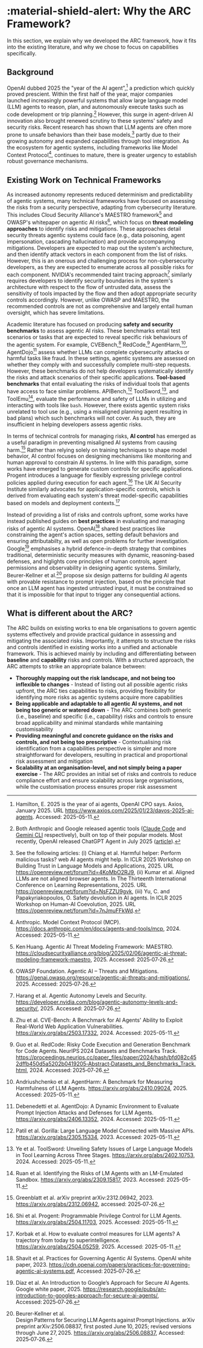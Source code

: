 # :material-shield-alert: Why the ARC Framework?

In this section, we explain why we developed the ARC framework, how it fits into the existing literature, and why we chose to focus on capabilities specifically.

## Background

OpenAI dubbed 2025 the "year of the AI agent”,[^1] a prediction which quickly proved prescient. Within the first half of the year, major companies launched increasingly powerful systems that allow large language model (LLM) agents to reason, plan, and autonomously execute tasks such as code development or trip planning.[^2] However, this surge in agent-driven AI innovation also brought renewed scrutiny to these systems' safety and security risks. Recent research has shown that LLM agents are often more prone to unsafe behaviors than their base models,[^3] partly due to their growing autonomy and expanded capabilities through tool integration. As the ecosystem for agentic systems, including frameworks like Model Context Protocol[^4], continues to mature, there is greater urgency to establish robust governance mechanisms. 

## Existing Work on Technical Frameworks

<!-- ### Regulatory frameworks

<font color="red">While regulatory frameworks such as the EU AI Act[^5] and NIST Risk Management Framework[^6] provide overarching principles and guidelines to manage AI risks, they are too high-level and conceptual for organizations to meaningful translate into governance policies. [to be edited]</font>

### Technical frameworks -->

As increased autonomy represents reduced determinism and predictability of agentic systems, many technical frameworks have focused on assessing the risks from a security perspective, adapting from cybersecurity literature. This includes Cloud Security Alliance's MAESTRO framework[^5] and OWASP's whitepaper on agentic AI risks[^6], which focus on **threat modeling approaches** to identify risks and mitigations. These approaches detail security threats agentic systems could face (e.g., data poisoning, agent impersonation, cascading hallucination) and provide accompanying mitigations. Developers are expected to map out the system's architecture, and then identify attack vectors in each component from the list of risks. However, this is an onerous and challenging process for non-cybersecurity developers, as they are expected to enumerate across all possible risks for each component. NVIDIA's recommended taint tracing approach[^7] similarly requires developers to identify security boundaries in the system's architecture with respect to the flow of untrusted data, assess the sensitivity of tools impacted by the flow and then adopt appropriate security controls accordingly. However, unlike OWASP and MAESTRO, the recommended controls are not as comprehensive and largely entail human oversight, which has severe limitations.

Academic literature has focused on producing **safety and security benchmarks** to assess agentic AI risks. These benchmarks entail test scenarios or tasks that are expected to reveal specific risk behaviours of the agentic system. For example, CVEBench,[^8] RedCode,[^9] AgentHarm,[^10], AgentDojo[^11] assess whether LLMs can complete cybersecurity attacks or harmful tasks like fraud. In these settings, agentic systems are assessed on whether they comply with and successfully complete multi-step requests. However, these benchmarks do not help developers systematically identify the risks and attack scenarios of their specific applications. **Tool-based benchmarks** that entail evaluating the risks of individual tools that agents have access to face similar problems. APIBench,[^12] ToolSword,[^13], and ToolEmu[^14], evaluate the performance and safety of LLMs in utilizing and interacting with tools like `bash`. However, there exists agentic system risks unrelated to tool use (e.g., using a misaligned planning agent resulting in bad plans) which such benchmarks will not cover. As such, they are insufficient in helping developers assess agentic risks. 

In terms of technical controls for managing risks, **AI control** has emerged as a useful paradigm in preventing misaligned AI systems from causing harm.[^15] Rather than relying solely on training techniques to shape model behavior, AI control focuses on designing mechanisms like monitoring and human approval to constrain AI systems. In line with this paradigm, some works have emerged to generate custom controls for specific applications. Progent introduces a language for flexibly expressing privilege control policies applied during execution for each agent.[^16] The UK AI Security Institute similarly advocates for application-specific controls, which is derived from evaluating each system's threat model-specific capabilities based on models and deployment contexts.[^17]

<!-- To measure agentic AI risks, task-based frameworks have emerged to evaluate the ability of LLMs to execute malicious tasks. Benchmarks like CVEBench,[^7] CyBench,[^8] AgentHarm,[^9] and AgentDojo[^10] help to assess whether LLMs can complete cybersecurity attacks or harmful tasks like fraud. In these settings, agentic systems are required to not only comply with but also complete multi-step malicious requests. However, the ever-evolving landscape of attack scenarios make it difficult for organizations to constantly maintain a collection of harmful tasks and test their systems against them. This is also impractical when organizations deploy several agentic AI systems with differing goals. -->

<!-- Other works focus on evaluating the risks of individual tools that agents have access to. Tool-based benchmarks, like APIBench,[^11] ToolSword,[^12], and ToolEmu[^13], evaluate the performance and safety of LLMs in utilizing and interacting with tools like `bash`. However, as more tools are developed, tool-based approaches are too granular and difficult to maintain and operationalize at the organization level.  -->

Instead of providing a list of risks and controls upfront, some works have instead published guides on **best practices** in evaluating and managing risks of agentic AI systems. OpenAI[^18] shared best practices like constraining the agent's action spaces, setting default behaviors and ensuring attributabilty, as well as open problems for further investigation. Google[^19] emphasises a hybrid defence-in-depth strategy that combines traditional, deterministic security measures with dynamic, reasoning-based defenses, and higlights core principles of human controls, agent permissions and observability in designing agentic systems. Similarly, Beurer-Kellner et al.[^20] propose six design patterns for building AI agents with provable resistance to prompt injection, based on the principle that once an LLM agent has ingested untrusted input, it must be constrained so that it is impossible for that input to trigger any consequential actions.

## What is different about the ARC? 

The ARC builds on existing works to ena ble organisations to govern agentic systems effectively and provide practical guidance in assessing and mitigating the associated risks. Importantly, it attempts to structure the risks and controls identified in existing works into a unified and actionable framework. This is achieved mainly by including and differentiating between **baseline** and **capability** risks and controls. With a structured approach, the ARC attempts to strike an appropriate balance between:

* **Thoroughly mapping out the risk landscape, and not being too inflexible to changes** - Instead of listing out all possible agentic risks upfront, the ARC ties capabilities to risks, providing flexibility for identifying more risks as agentic systems acquire more capabilities
* **Being applicable and adaptable to all agentic AI systems, and not being too generic or watered down** - The ARC combines both generic (i.e., baseline) and specific (i.e., capability) risks and controls to ensure broad applicability and minimal standards while mantaining customisability
* **Providing meaningful and concrete guidance on the risks and controls, and not being too prescriptive** - Contextualising risk identification from a capabilities perspective is simpler and more straightforward for developers, resulting in practical and proportional risk assessment and mitigation
* **Scalability at an organisation-level, and not simply being a paper exercise** - The ARC provides an initial set of risks and controls to reduce compliance effort and ensure scalability across large organisations, while the customisation process ensures proper risk assessment

<!--   
However, identifying risk at the individual agent level makes it difficult for organizations to prescriptively and preemptively manage risks across many different teams and systems. Hence, we build on these frameworks and introduce a structured taxonomy of ***capabilities*** that agents can acquire. This enables organizations to operationalize agentic risk management by establishing and maintaining a taxonomy of risk categories and controls at the capabilities level, while giving teams the flexibility in how to implement the controls.  -->

<!-- <font color="red">## Why focus on capabilities?

Beyond the common components and design patterns, there is an overwhelming diversity of use cases and applications for agentic AI systems across various industries and horizontals. For example, agents have been adopted by companies to [accelerate paperwork and document writing for scientific research](https://www.anthropic.com/customers/bluenote), [support merchants on ecommerce platforms](https://www.grab.com/sg/press/others/grab-deploys-agentic-ai-to-empower-merchants-and-driver-partners/), and [improve customer service across various industries](https://cloud.google.com/transform/101-real-world-generative-ai-use-cases-from-industry-leaders). 

As such, **a monolithic standard for agentic risks and controls is simply not effective** - governance frameworks need flexibility to tailor risk identification and mitigation to the specifics of their organisation's context and the system's use case. However, good frameworks also need to provide meaningful guidance and establish a minimal baseline across the organisation. Leaving it completely up to system owners is not ideal either.

While misaligned models present a fundamental challenge, misalignment alone is not inherently dangerous if the model lacks the ability to act. A misaligned but powerless model is unable to cause much harm. For instance, even if an adversary tricks an agent into generating malicious code, the risk remains low if the agent cannot execute that code in a live environment. This underscores a central insight of our work: **risk arises not just from what an agent can think or say, but more from what it can do**. Much of the current literature has focused on vulnerabilities introduced by granting agents access to specific tools, such as web browsers, email APIs, or code execution environments. However, these analyses are often tool-specific and do not generalize well across the fast-evolving agentic ecosystem.

because there are multiple tools that could enable the same capability (for example, a local `bash` terminal, versus one in a Docker container, versus one in an EC2 instance), and a single tool can enable multiple capabilities (for example, GitHub's MCP server enables the LLM to list all existing repositories, examine the code in each one of them, push code changes via a Git commit, and even merge a pull request). For a deeper discussion,


We advocate instead for a capability-centric view of agentic AI governance. We define **capabilities as the general classes of actions an agentic system can perform, given the tools, memory, and instructions available to it**. Crucially, capabilities are distinct from tools: a single tool may enable multiple capabilities, and conversely, a single capability may be enabled by multiple tools. For example, access to a user's Facebook account (a single tool) may enable capabilities of communication (e.g., messaging contacts) and transactions (e.g., updating account details) respectively. In contrast, the capability of web search may be implemented via a variety of tools.

We argue that effective governance should focus on capabilities rather than tools for the following reasons:

1. Impact-focused precision: It is the action performed, not the specific tool used, that poses risk. A capability-centric model allows governance to focus on the consequences of actions, ensuring more consistent treatment across different implementations.
2. Action-level granularity: A single tool can enable different types of actions, and these will need to be governed differently from each other. Governing at the capability level allows organizations to tailor controls more precisely to each type of action.
3. Scalability across platforms: The agentic tool ecosystem is vast and rapidly growing. A governance approach tied to specific tools does not generalize well. A capability-centric framework abstracts away tool dependencies and provides a scalable foundation for managing diverse systems. 

[to be edited]</font> -->



 <!--- Footnotes below --->

[^1]: Hamilton, E. 2025 is the year of ai agents, OpenAI CPO says. Axios, January 2025. URL <https://www.axios.com/2025/01/23/davos-2025-ai-agents>. Accessed: 2025-05-11.
[^2]: Both Anthropic and Google released agentic tools ([Claude Code](https://www.anthropic.com/solutions/agents) and [Gemini CLI](https://blog.google/technology/developers/introducing-gemini-cli-open-source-ai-agent/) respectively), built on top of their popular models. Most recently, OpenAI released ChatGPT Agent in July 2025 ([article](https://openai.com/index/introducing-chatgpt-agent/)).
[^3]: See the following articles: (i) Chiang et al. Harmful helper: Perform malicious tasks? web AI agents might help. In ICLR 2025 Workshop on Building Trust in Language Models and Applications, 2025. URL <https://openreview.net/forum?id=4KoMbO2RJ9>, (ii) Kumar et al. Aligned LLMs are not aligned browser agents. In The Thirteenth International Conference on Learning Representations, 2025. URL <https://openreview.net/forum?id=NsFZZU9gvk>, (iii) Yu, C. and Papakyriakopoulos, O. Safety devolution in AI agents. In ICLR 2025 Workshop on Human-AI Coevolution, 2025. URL <https://openreview.net/forum?id=7nJmuFFkWd>.
[^4]: Anthropic. Model Context Protocol (MCP). <https://docs.anthropic.com/en/docs/agents-and-tools/mcp>, 2024. Accessed: 2025-05-11.
[^5]: Ken Huang. Agentic AI Threat Modeling Framework: MAESTRO. <https://cloudsecurityalliance.org/blog/2025/02/06/agentic-ai-threat-modeling-framework-maestro>, 2025. Accessed: 2025‑07‑26.
[^6]: OWASP Foundation. Agentic AI – Threats and Mitigations. <https://genai.owasp.org/resource/agentic-ai-threats-and-mitigations/>, 2025. Accessed: 2025‑07‑26.
[^7]: Harang et al. Agentic Autonomy Levels and Security. <https://developer.nvidia.com/blog/agentic-autonomy-levels-and-security/>, 2025. Accessed: 2025‑07‑26.
<!-- [^5]: European Parliament and Council of the European Union. Regulation (EU) 2024/1689 of the European Parliament and of the Council of 13 June 2024 Laying down harmonised rules on artificial intelligence (Artificial Intelligence Act). <https://eur-lex.europa.eu/eli/reg/2024/1689/oj/eng>, 2024. Accessed: 2025- 05-11.
[^6]: National Institute of Standards and Technology. NIST AI Risk Management Framework Playbook. <https://www.nist.gov/itl/ai-risk-management-framework/nist-ai-rmf-playbook>, 2023. Accessed: 2025-05-11. -->
[^8]: Zhu et al. CVE-Bench: A Benchmark for AI Agents' Ability to Exploit Real-World Web Application Vulnerabilities. <https://arxiv.org/abs/2503.17332>, 2024. Accessed: 2025-05-11.
[^9]: Guo et al. RedCode: Risky Code Execution and Generation Benchmark for Code Agents. NeurIPS 2024 Datasets and Benchmarks Track. <https://proceedings.neurips.cc/paper_files/paper/2024/hash/bfd082c452dffb450d5a5202b0419205‑Abstract‑Datasets_and_Benchmarks_Track.html>, 2024. Accessed: 2025‑07‑26.
[^8]: Zhang et al. Cybench: A Framework for Evaluating Cybersecurity Capabilities and Risks of Language Models. <https://arxiv.org/abs/2408.08926>, 2024. Accessed: 2025-05-11.
[^10]: Andriushchenko et al. AgentHarm: A Benchmark for Measuring Harmfulness of LLM Agents. <https://arxiv.org/abs/2410.09024>, 2025. Accessed: 2025-05-11.
[^11]: Debenedetti et al. AgentDojo: A Dynamic Environment to Evaluate Prompt Injection Attacks and Defenses for LLM Agents. <https://arxiv.org/abs/2406.13352>, 2024. Accessed: 2025-05-11.
[^12]: Patil et al. Gorilla: Large Language Model Connected with Massive APIs. <https://arxiv.org/abs/2305.15334>, 2023. Accessed: 2025-05-11.
[^13]: Ye et al. ToolSword: Unveiling Safety Issues of Large Language Models in Tool Learning Across Three Stages. <https://arxiv.org/abs/2402.10753>, 2024. Accessed: 2025-05-11.
[^14]: Ruan et al. Identifying the Risks of LM Agents with an LM-Emulated Sandbox. <https://arxiv.org/abs/2309.15817>, 2023. Accessed: 2025-05-11.

[^15]: Greenblatt et al. arXiv preprint arXiv:2312.06942, 2023. https://arxiv.org/abs/2312.06942, accessed: 2025‑07‑26. 
[^16]: Shi et al. Progent: Programmable Privilege Control for LLM Agents. <https://arxiv.org/abs/2504.11703>, 2025. Accessed: 2025-05-11.
[^17]: Korbak et al. How to evaluate control measures for LLM agents? A trajectory from today to superintelligence. <https://arxiv.org/abs/2504.05259>, 2025. Accessed: 2025-05-11.
[^18]: Shavit et al. Practices for Governing Agentic AI Systems. OpenAI white paper, 2023. <https://cdn.openai.com/papers/practices-for-governing-agentic-ai-systems.pdf>, Accessed: 2025‑07‑26.
[^19]: Díaz et al. An Introduction to Google’s Approach for Secure AI Agents. Google white paper, 2025. <https://research.google/pubs/an-introduction-to-googles-approach-for-secure-ai-agents/>, Accessed: 2025‑07‑26.
[^20]: Beurer‑Kellner et al. Design Patterns for Securing LLM Agents against Prompt Injections. arXiv preprint arXiv:2506.08837, first posted June 10, 2025; revised versions through June 27, 2025. <https://arxiv.org/abs/2506.08837>, Accessed: 2025‑07‑26.